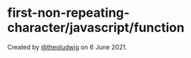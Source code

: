 # first-non-repeating-character/javascript/function

Created by [@theoludwig](https://github.com/theoludwig) on 6 June 2021.

